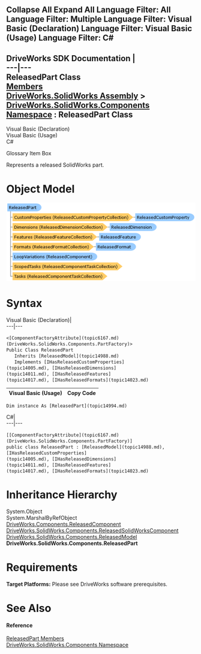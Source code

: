        

 Collapse All Expand All  Language Filter: All  Language Filter: Multiple  Language Filter: Visual Basic (Declaration) Language Filter: Visual Basic (Usage) Language Filter: C#  
---  
DriveWorks SDK Documentation  |   
---|---  
ReleasedPart Class   
[Members](topic14995.md)   
[DriveWorks.SolidWorks Assembly](topic13342.md) > [DriveWorks.SolidWorks.Components Namespace](topic13925.md) : ReleasedPart Class  
---  
  
Visual Basic (Declaration)    
Visual Basic (Usage)    
C# 

Glossary Item Box

Represents a released SolidWorks part. 

# Object Model

![](dotnetdiagramimages/image854.png)

# Syntax

Visual Basic (Declaration)|   
---|---  
      
    
    <[ComponentFactoryAttribute](topic6167.md)(DriveWorks.SolidWorks.Components.PartFactory)>
    Public Class ReleasedPart 
       Inherits [ReleasedModel](topic14988.md)
       Implements [IHasReleasedCustomProperties](topic14005.md), [IHasReleasedDimensions](topic14011.md), [IHasReleasedFeatures](topic14017.md), [IHasReleasedFormats](topic14023.md)   
  
Visual Basic (Usage)| Copy Code  
---|---  
      
    
    Dim instance As [ReleasedPart](topic14994.md)  
  
C#|   
---|---  
      
    
    [[ComponentFactoryAttribute](topic6167.md)(DriveWorks.SolidWorks.Components.PartFactory)]
    public class ReleasedPart : [ReleasedModel](topic14988.md), [IHasReleasedCustomProperties](topic14005.md), [IHasReleasedDimensions](topic14011.md), [IHasReleasedFeatures](topic14017.md), [IHasReleasedFormats](topic14023.md)    
  
# Inheritance Hierarchy

System.Object  
System.MarshalByRefObject  
[DriveWorks.Components.ReleasedComponent](topic6324.md)  
[DriveWorks.SolidWorks.Components.ReleasedSolidWorksComponent](topic15029.md)  
[DriveWorks.SolidWorks.Components.ReleasedModel](topic14988.md)  
**DriveWorks.SolidWorks.Components.ReleasedPart**  


# Requirements

**Target Platforms:** Please see DriveWorks software prerequisites.

# See Also

#### Reference

[ReleasedPart Members](topic14995.md)   
[DriveWorks.SolidWorks.Components Namespace](topic13925.md)


